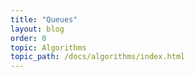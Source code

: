 ```yaml
---
title: "Queues"
layout: blog
order: 0
topic: Algorithms
topic_path: /docs/algorithms/index.html
---
```

